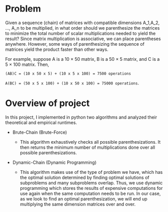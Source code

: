 # Problem
Given a sequence (chain) of matrices with compatible dimensions A_1,A_2, ..., A_n to be multiplied, in what order should we parenthesize the matrices to minimize the total number of scalar multiplications needed to yield the result? Since matrix multiplication is associative, we can place parentheses anywhere. However, some ways of parenthesizing the sequence of matrices yield the product faster than other ways.

For example, suppose A is a 10 × 50 matrix, B is a 50 × 5 matrix, and C is a 5 × 100 matrix. Then, 

`(AB)C = (10 x 50 x 5) + (10 x 5 x 100) = 7500 operations`

`A(BC) = (50 x 5 x 100) + (10 x 50 x 100) = 75000 operations`.

# Overview of project
In this project, I implemented in python two algorithms and analyzed their theoretical and empirical runtimes.
- Brute-Chain (Brute-Force)
  - This algorithm exhaustively checks all possible parenthesizations. It then returns the minimum number of multiplications done over all possible parenthesizations.

- Dynamic-Chain (Dynamic Programming)
  - This algorithm makes use of the type of problem we have, which has the optimal solution determined by finding optimal solutions of subproblems and many subproblems overlap. Thus, we use dynamic programming which stores the results of expensive computations for use again when the same computation needs to be run. In our case, as we look to find an optimal parenthesization, we will end up multiplying the same dimension matrices over and over.